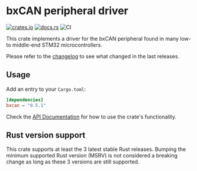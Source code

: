# bxCAN peripheral driver

[![crates.io](https://img.shields.io/crates/v/bxcan.svg)](https://crates.io/crates/bxcan)
[![docs.rs](https://docs.rs/bxcan/badge.svg)](https://docs.rs/bxcan/)
![CI](https://github.com/stm32-rs/bxcan/workflows/CI/badge.svg)

This crate implements a driver for the bxCAN peripheral found in many low- to
middle-end STM32 microcontrollers.

Please refer to the [changelog](CHANGELOG.md) to see what changed in the last
releases.

## Usage

Add an entry to your `Cargo.toml`:

```toml
[dependencies]
bxcan = "0.5.1"
```

Check the [API Documentation](https://docs.rs/bxcan/) for how to use the
crate's functionality.

## Rust version support

This crate supports at least the 3 latest stable Rust releases. Bumping the
minimum supported Rust version (MSRV) is not considered a breaking change as
long as these 3 versions are still supported.
